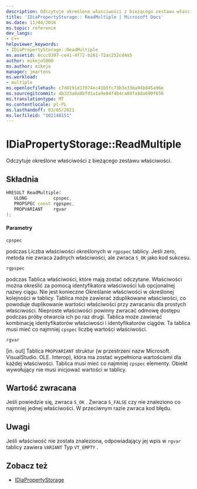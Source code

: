 ```yaml
---
description: Odczytuje określone właściwości z bieżącego zestawu właściwości.
title: 'IDiaPropertyStorage:: ReadMultiple | Microsoft Docs'
ms.date: 11/04/2016
ms.topic: reference
dev_langs:
- C++
helpviewer_keywords:
- IDiaPropertyStorage::ReadMultiple
ms.assetid: 6ccc9397-ce41-4f72-b261-72ac252cd4a5
author: mikejo5000
ms.author: mikejo
manager: jmartens
ms.workload:
- multiple
ms.openlocfilehash: c7d0191d17074ec41b5fc73b3e33ba94b845a96e
ms.sourcegitcommit: 4b323a8a8bfd1a1a9e84f4b4ca88fa8da690f656
ms.translationtype: MT
ms.contentlocale: pl-PL
ms.lasthandoff: 03/05/2021
ms.locfileid: "102148151"
---
```

# <a name="idiapropertystoragereadmultiple"></a>IDiaPropertyStorage::ReadMultiple
Odczytuje określone właściwości z bieżącego zestawu właściwości.

## <a name="syntax"></a>Składnia

```C++
HRESULT ReadMultiple( 
   ULONG          cpspec,
   PROPSPEC const rgpspec,
   PROPVARIANT    rgvar
);
```

#### <a name="parameters"></a>Parametry
 `cpspec`

podczas Liczba właściwości określonych w `rgpspec` tablicy. Jeśli zero, metoda nie zwraca żadnych właściwości, ale zwraca `S_OK` jako kod sukcesu.

 `rgpspec`

podczas Tablica właściwości, które mają zostać odczytane. Właściwości można określić za pomocą identyfikatora właściwości lub opcjonalnej nazwy ciągu. Nie jest konieczne Określanie właściwości w określonej kolejności w tablicy. Tablica może zawierać zduplikowane właściwości, co powoduje duplikowanie wartości właściwości przy zwracaniu dla prostych właściwości. Nieproste właściwości powinny zwracać odmowę dostępu podczas próby otwarcia ich po raz drugi. Tablica może zawierać kombinację identyfikatorów właściwości i identyfikatorów ciągów. Ta tablica musi mieć co najmniej `cpspec` liczbę wartości właściwości.

 `rgvar`

[in. out] Tablica `PROPVARIANT` struktur (w przestrzeni nazw Microsoft. VisualStudio. OLE. Interop), która ma zostać wypełniona wartościami dla każdej właściwości. Tablica musi mieć co najmniej `cpspec` elementy. Obiekt wywołujący nie musi inicjować wartości w tablicy.

## <a name="return-value"></a>Wartość zwracana
 Jeśli powiedzie się, zwraca `S_OK` . Zwraca `S_FALSE` czy nie znaleziono co najmniej jednej właściwości. W przeciwnym razie zwraca kod błędu.

## <a name="remarks"></a>Uwagi
 Jeśli właściwość nie została znaleziona, odpowiadający jej wpis w `rgvar` tablicy zawiera `VARIANT` Typ `VT_EMPTY` .

## <a name="see-also"></a>Zobacz też
- [IDiaPropertyStorage](../../debugger/debug-interface-access/idiapropertystorage.md)
